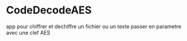 # CodeDecodeAES
app pour chiffrer et dechiffre un fichier ou un texte passer en parametre avec une clef AES
